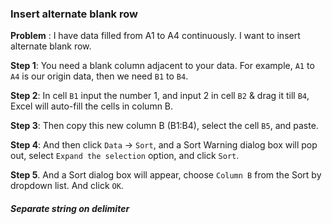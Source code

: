 
### Insert alternate blank row

**Problem** : I have data filled from A1 to A4 continuously. I want to insert alternate blank row.

**Step 1**: You need a blank column adjacent to your data. For example, `A1` to `A4` is our origin data, then we need `B1` to `B4`.

**Step 2**: In cell `B1` input the number 1, and input 2 in cell `B2` & drag it till `B4`, Excel will auto-fill the cells in column B.

**Step 3**: Then copy this new column B (B1:B4), select the cell `B5`, and paste.

**Step 4**: And then click `Data` -> `Sort`, and a Sort Warning dialog box will pop out, select `Expand the selection` option, and click `Sort`.

**Step 5**. And a Sort dialog box will appear, choose `Column B` from the Sort by dropdown list. And click `OK`.

##### Separate string on delimiter



